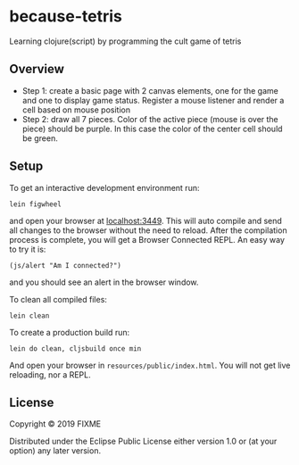 # because-tetris

Learning clojure(script) by programming the cult game of tetris

## Overview


- Step 1: create a basic page with 2 canvas elements, one for the game and one to display game status. Register a mouse listener and render a cell based on mouse position
- Step 2: draw all 7 pieces. Color of the active piece (mouse is over the piece) should be purple. In this case the color of the center cell should be green.


## Setup

To get an interactive development environment run:

    lein figwheel

and open your browser at [localhost:3449](http://localhost:3449/).
This will auto compile and send all changes to the browser without the
need to reload. After the compilation process is complete, you will
get a Browser Connected REPL. An easy way to try it is:

    (js/alert "Am I connected?")

and you should see an alert in the browser window.

To clean all compiled files:

    lein clean

To create a production build run:

    lein do clean, cljsbuild once min

And open your browser in `resources/public/index.html`. You will not
get live reloading, nor a REPL. 

## License

Copyright © 2019 FIXME

Distributed under the Eclipse Public License either version 1.0 or (at your option) any later version.
